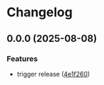# Changelog

## 0.0.0 (2025-08-08)


### Features

* trigger release ([4e1f260](https://github.com/onyxia-datalab/onyxia-backend/commit/4e1f260ec6e44b703a300d2b97e91df5cb23e087))
